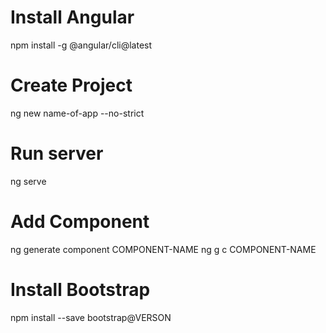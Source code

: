 # Install Angular
npm install -g @angular/cli@latest

# Create Project
ng new name-of-app --no-strict

# Run server
ng serve

# Add Component
ng generate component COMPONENT-NAME
ng g c COMPONENT-NAME

# Install Bootstrap
npm install --save bootstrap@VERSON